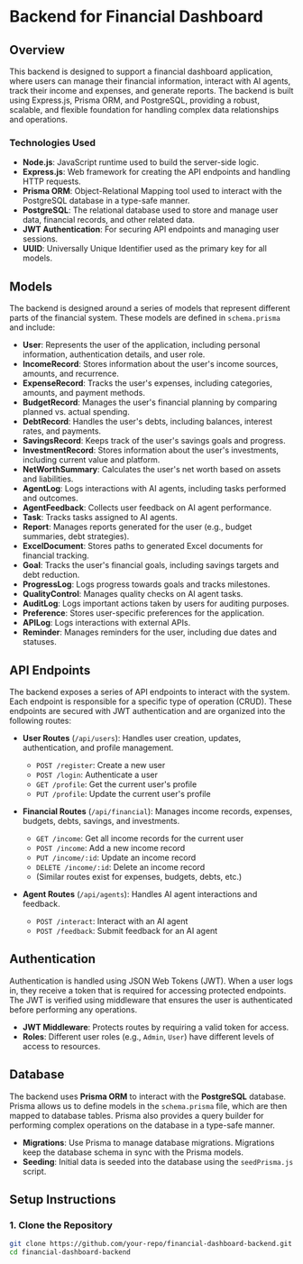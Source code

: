 # Backend for Financial Dashboard

## Overview

This backend is designed to support a financial dashboard application, where users can manage their financial information, interact with AI agents, track their income and expenses, and generate reports. The backend is built using Express.js, Prisma ORM, and PostgreSQL, providing a robust, scalable, and flexible foundation for handling complex data relationships and operations.

### **Technologies Used**

- **Node.js**: JavaScript runtime used to build the server-side logic.
- **Express.js**: Web framework for creating the API endpoints and handling HTTP requests.
- **Prisma ORM**: Object-Relational Mapping tool used to interact with the PostgreSQL database in a type-safe manner.
- **PostgreSQL**: The relational database used to store and manage user data, financial records, and other related data.
- **JWT Authentication**: For securing API endpoints and managing user sessions.
- **UUID**: Universally Unique Identifier used as the primary key for all models.

## Models

The backend is designed around a series of models that represent different parts of the financial system. These models are defined in `schema.prisma` and include:

- **User**: Represents the user of the application, including personal information, authentication details, and user role.
- **IncomeRecord**: Stores information about the user's income sources, amounts, and recurrence.
- **ExpenseRecord**: Tracks the user's expenses, including categories, amounts, and payment methods.
- **BudgetRecord**: Manages the user's financial planning by comparing planned vs. actual spending.
- **DebtRecord**: Handles the user's debts, including balances, interest rates, and payments.
- **SavingsRecord**: Keeps track of the user's savings goals and progress.
- **InvestmentRecord**: Stores information about the user's investments, including current value and platform.
- **NetWorthSummary**: Calculates the user's net worth based on assets and liabilities.
- **AgentLog**: Logs interactions with AI agents, including tasks performed and outcomes.
- **AgentFeedback**: Collects user feedback on AI agent performance.
- **Task**: Tracks tasks assigned to AI agents.
- **Report**: Manages reports generated for the user (e.g., budget summaries, debt strategies).
- **ExcelDocument**: Stores paths to generated Excel documents for financial tracking.
- **Goal**: Tracks the user's financial goals, including savings targets and debt reduction.
- **ProgressLog**: Logs progress towards goals and tracks milestones.
- **QualityControl**: Manages quality checks on AI agent tasks.
- **AuditLog**: Logs important actions taken by users for auditing purposes.
- **Preference**: Stores user-specific preferences for the application.
- **APILog**: Logs interactions with external APIs.
- **Reminder**: Manages reminders for the user, including due dates and statuses.

## API Endpoints

The backend exposes a series of API endpoints to interact with the system. Each endpoint is responsible for a specific type of operation (CRUD). These endpoints are secured with JWT authentication and are organized into the following routes:

- **User Routes** (`/api/users`): Handles user creation, updates, authentication, and profile management.

  - `POST /register`: Create a new user
  - `POST /login`: Authenticate a user
  - `GET /profile`: Get the current user's profile
  - `PUT /profile`: Update the current user's profile

- **Financial Routes** (`/api/financial`): Manages income records, expenses, budgets, debts, savings, and investments.

  - `GET /income`: Get all income records for the current user
  - `POST /income`: Add a new income record
  - `PUT /income/:id`: Update an income record
  - `DELETE /income/:id`: Delete an income record
  - (Similar routes exist for expenses, budgets, debts, etc.)

- **Agent Routes** (`/api/agents`): Handles AI agent interactions and feedback.
  - `POST /interact`: Interact with an AI agent
  - `POST /feedback`: Submit feedback for an AI agent

## Authentication

Authentication is handled using JSON Web Tokens (JWT). When a user logs in, they receive a token that is required for accessing protected endpoints. The JWT is verified using middleware that ensures the user is authenticated before performing any operations.

- **JWT Middleware**: Protects routes by requiring a valid token for access.
- **Roles**: Different user roles (e.g., `Admin`, `User`) have different levels of access to resources.

## Database

The backend uses **Prisma ORM** to interact with the **PostgreSQL** database. Prisma allows us to define models in the `schema.prisma` file, which are then mapped to database tables. Prisma also provides a query builder for performing complex operations on the database in a type-safe manner.

- **Migrations**: Use Prisma to manage database migrations. Migrations keep the database schema in sync with the Prisma models.
- **Seeding**: Initial data is seeded into the database using the `seedPrisma.js` script.

## Setup Instructions

### **1. Clone the Repository**

```bash
git clone https://github.com/your-repo/financial-dashboard-backend.git
cd financial-dashboard-backend


```
